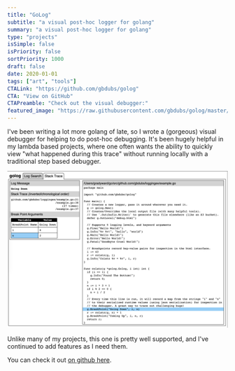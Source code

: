 ```yaml
---
title: "GoLog"
subtitle: "a visual post-hoc logger for golang"
summary: "a visual post-hoc logger for golang"
type: "projects"
isSimple: false
isPriority: false
sortPriority: 1000
draft: false
date: 2020-01-01
tags: ["art", "tools"]
CTALink: "https://github.com/gbdubs/golog"
CTA: "View on GitHub"
CTAPreamble: "Check out the visual debugger:"
featured_image: "https://raw.githubusercontent.com/gbdubs/golog/master/golog-stack-trace.png"
---
```


I've been writing a lot more golang of late, so I wrote a (gorgeous) visual debugger for helping to do post-hoc debugging. It's been hugely helpful in my lambda based projects, where one often wants the ability to quickly view "what happened during this trace" without running locally with a traditional step based debugger.

![A screenshot of the Golog interface for visual debugging](https://raw.githubusercontent.com/gbdubs/golog/master/golog-stack-trace.png)

Unlike many of my projects, this one is pretty well supported, and I've continued to add features as I need them.

You can check it out [on github here](https://github.com/gbdubs/golog).

